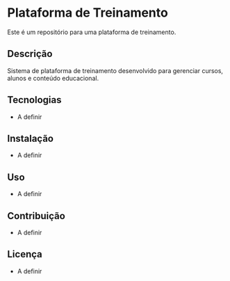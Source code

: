 # Plataforma de Treinamento

Este é um repositório para uma plataforma de treinamento.

## Descrição

Sistema de plataforma de treinamento desenvolvido para gerenciar cursos, alunos e conteúdo educacional.

## Tecnologias

- A definir

## Instalação

- A definir

## Uso

- A definir

## Contribuição

- A definir

## Licença

- A definir
